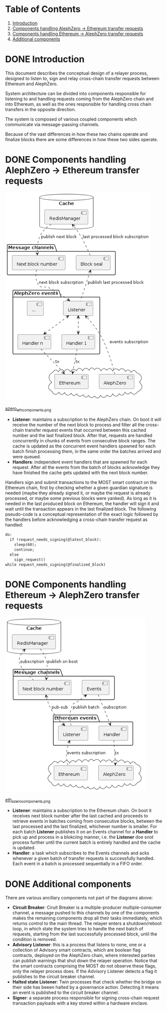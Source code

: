 
# Table of Contents

1.  [Introduction](#org787ba0a)
2.  [Components handling AlephZero -> Ethereum transfer requests](#org2834be9)
3.  [Components handling Ethereum -> AlephZero transfer requests](#orgc191780)
4.  [Additional components](#org293ad26)



<a id="org787ba0a"></a>

# DONE Introduction

This document describes the conceptual design of a relayer process, designed to listen to, sign and relay cross-chain transfer requests between Ethereum and AlephZero.

System architecture can be divided into components responsible for listening to and handling requests coming from the AlephZero chain and into Ethereum, as well as the ones responsible for handling cross chain transfers in the opposite direction.

The system is composed of various coupled components which communicate via message-passing channels.

Because of the vast differences in how these two chains operate and finalize blocks there are some differences in how these two sides operate.


<a id="org2834be9"></a>

# DONE Components handling AlephZero -> Ethereum transfer requests

![img](azero_eth_components.png)

[azero<sub>eth</sub><sub>components.png</sub>](azero_eth_components.png)

-   **Listener**: maintains a subscription to the AlephZero chain. On boot it will receive the number of the next block to process and filter all the cross-chain transfer request events that occurred between this cached number and the last finalized block. After that, requests are handled concurrently in chunks of events from consecutive block ranges. The cache is updated as the concurrent event handlers spawned for each batch finish processing them, in the same order the batches arrived and were queued.
-   **Handlers**: independent event handlers that are spawned for each request. After all the events from the batch of blocks acknowledge they have finished the cache gets updated with the next block number.

Handlers sign and submit transactions to the MOST smart contract on the Ethereum chain, first by checking whether a given guardian signature is needed (maybe they already signed it, or maybe the request is already processed, or maybe some previous blocks were yanked). As long as it is needed in the last produced block on Ethereum, the handler will sign it and wait until the transaction appears in the last finalized block. The following pseudo-code is a conceptual representation of the exact logic followed by the handlers before acknowledging a cross-chain transfer request as handled:

    do:
      if !request_needs_signing(@latest_block):
        sleep(60);
        continue;
      else
        sign_request()
    while request_needs_signing(@finalized_block)


<a id="orgc191780"></a>

# DONE Components handling Ethereum -> AlephZero transfer requests

![img](eth_azero_components.png)

[eth<sub>azero</sub><sub>components.png</sub>](eth_azero_components.png)

-   **Listener**: maintains a subscription to the Ethereum chain. On boot it receives next block number after the last cached and proceeds to retrieve events in batches coming from consecutive blocks, between the last processed and the last finalized, whichever number is smaller. For each batch **Listener** publishes it on an Events channel for a **Handler** to pick up and process in a blokciing manner, i.e. the **Listener** doe snot process further until the current batch is entirely handled and the cache is updated.
-   **Handler**: a task which subscribes to the Events channels and acks whenever a given batch of transfer requests is successfully handled. Each event in a batch is processed sequentially in a FIFO order.


<a id="org293ad26"></a>

# DONE Additional components

There are various ancillary components not part of the diagrams above:

-   **Circuit Breaker**: Ciruit Breaker is a multiple-producer multiple-consumer channel, a message pushed to this channels by one of the components makes the remaining components drop all their tasks immediately, which returns control to the main thread. The relayer enters a shutdown/reboot loop, in which state the system tries to handle the next batch of requests, starting from the last successfully processed block, until the condition is removed.
-   **Advisory Listener**: this is a process that listens to none, one or a collection of Advisory smart contracts, which are boolean flag contracts, deployed on the AlephZero chain, where interested parties can publish warnings that shut down the relayer operation. Notice that the smart contracts comprising the MOST do not observe these flags, only the relayer process does. If the Advisory Listener detects a flag it publishes to the circuit breaker channel.
-   **Halted state Listener**: Twin processes that check whether the bridge on their side has beeen halted by a governance action. Detecting it means an event is published to the circuit breaker channel.
-   **Signer**: a separate process responsible for signing cross-chain request transaction payloads with a key stored within a hardware enclave.

